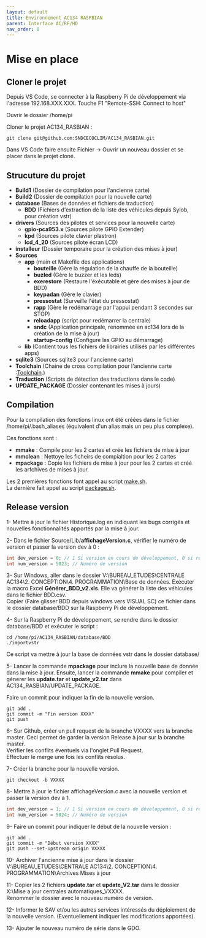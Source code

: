 ```yaml
---
layout: default
title: Environnement AC134 RASPBIAN 
parent: Interface AC/RF/HD
nav_order: 0
---
```


# [](#header-1)Mise en place
## [](#header-2)Cloner le projet

Depuis VS Code, se connecter à la Raspberry Pi de développement via l'adresse 192.168.XXX.XXX. 
Touche F1 "Remote-SSH: Connect to host"

Ouvrir le dossier /home/pi

Cloner le projet AC134_RASBIAN : 
```
git clone git@github.com:SNDCECOCLIM/AC134_RASBIAN.git
```
Dans VS Code faire ensuite Fichier -> Ouvrir un nouveau dossier et se placer dans le projet cloné. 

## [](#header-2)Strucuture du projet

- **Build1**                    (Dossier de compilation pour l'ancienne carte) 
- **Build2**                    (Dossier de compilation pour la nouvelle carte)
- **database**                  (Bases de données et fichiers de traduction)
    - **BDD**                   (Fichiers d'extraction de la liste des véhicules depuis Sylob, pour création vstr)
- **drivers**                   (Sources des pilotes et services pour la nouvelle carte)
    - **gpio-pca953.x**         (Sources pilote GPIO Extender)
    - **kpd**                   (Sources pilote clavier plastron)
    - **lcd_4_20**              (Sources pilote écran LCD)
- **installeur**                (Dossier temporaire pour la création des mises à jour)
- **Sources**
    - **app**                   (main et Makefile des applications)
        - **bouteille**         (Gère la régulation de la chauffe de la bouteille)
        - **buzled**            (Gère le buzzer et les leds)
        - **exerestore**        (Restaure l'éxécutable et gère des mises à jour de BDD)
        - **keypadan**          (Gère le clavier)
        - **pressostat**        (Surveille l'état du pressostat)
        - **rapp**              (Gère le redémarrage par l'appui pendant 3 secondes sur STOP)
        - **reloadapp**         (script pour redémarrer la centrale)
        - **sndc**              (Application principale, renommée en ac134 lors de la création de la mise à jour)
        - **startup-config**    (Configure les GPIO au démarrage)  
    - **lib**                   (Contient tous les fichiers de librairies utilisés par les différentes apps)
- **sqlite3**                   (Sources sqlite3 pour l'ancienne carte)
- **Toolchain**                 (Chaine de cross compilation pour l'ancienne carte :[Toolchain](toolchain.md).)
- **Traduction**                (Scripts de détection des traductions dans le code)
- **UPDATE_PACKAGE**            (Dossier contenant les mises à jours)

## [](#header-2)Compilation
Pour la compilation des fonctions linux ont été créées dans le fichier /home/pi/.bash_aliases (équivalent d'un alias mais un peu plus complexe).

Ces fonctions sont : 
- **mmake** : Compile pour les 2 cartes et crée les fichiers de mise à jour 
- **mmclean**  : Nettoye les ficheirs de compialtion pour les 2 cartes
- **mpackage**  : Copie les fichiers de mise à jour pour les 2 cartes et créé les arfchives de mises à jour.

Les 2 premières fonctions font appel au script [make.sh](https://github.com/SNDCECOCLIM/AC134_RASBIAN/blob/master/make.sh).  
La dernière fait appel au script [package.sh](https://github.com/SNDCECOCLIM/AC134_RASBIAN/blob/master/package.sh).  

## [](#header-2)Release version 
1- Mettre à jour le fichier Historique.log en indiquant les bugs corrigés et nouvelles fonctionnalités apportés par la mise à jour.  

2- Dans le fichier Source/Lib/**affichageVersion.c**, vérifier le numéro de version et passer la version dev à 0 :
```c++
int dev_version = 0; // 1 Si version en cours de développement, 0 si release. // Affiche -DEV derrière l'affichage version si = à 1
int num_version = 5023; // Numéro de version
```
3- Sur Windows, aller dans le dossier V:\BUREAU_ETUDES\CENTRALE AC134\2. CONCEPTION\4. PROGRAMMATION\Base de données. 
Exécuter la macro Excel **Générer_BDD_v2.xls**. Elle va générer la liste des véhicules dans le fichier BDD.csv.  
Copier (Faire glisser BDD depuis windows vers VISUAL SC) ce fichier dans le dossier database/BDD sur la Raspberry Pi de développement.  

4- Sur la Raspberry Pi de développement, se rendre dans le dossier database/BDD et exécuter le script : 
```
cd /home/pi/AC134_RASBIAN/database/BDD
./importvstr
```
Ce script va mettre à jour la base de données vstr dans le dossier database/  

5- Lancer la commande **mpackage** pour inclure la nouvelle base de donnée dans la mise à jour.  Ensuite, lancer la commande **mmake** pour compiler et génerer les **update.tar** et **update_v2.tar** dans AC134_RASBIAN/UPDATE_PACKAGE.

Faire un commit pour indiquer la fin de la nouvelle version. 
```
git add .
git commit -m "Fin version XXXX"
git push 
```
6- Sur Github, créer un pull request de la branche VXXXX vers la branche master. Ceci permet de garder la version Release à jour sur la branche master.  
Verifier les conflits éventuels via l'onglet Pull Request.  
Effectuer le merge une fois les conflits résolus.  

7- Créer la branche pour la nouvelle version. 
```
git checkout -b VXXXX
```
8- Mettre à jour le fichier affichageVersion.c avec la nouvelle version et passer la version dev à 1. 
```c++
int dev_version = 1; // 1 Si version en cours de développement, 0 si release. // Affiche -DEV derrière l'affichage version si = à 1
int num_version = 5024; // Numéro de version
```

9- Faire un commit pour indiquer le début de la nouvelle version : 
```
git add .
git commit -m "Début version XXXX"
git push --set-upstream origin VXXXX
```

10- Archiver l'ancienne mise à jour dans le dossier V:\BUREAU_ETUDES\CENTRALE AC134\2. CONCEPTION\4. PROGRAMMATION\Archives Mises à jour  

11- Copier les 2 fichiers **update.tar** et **update_V2.tar** dans le dossier X:\Mise a jour centrales automatiques_VXXXX.  
Renommer le dossier avec le nouveau numéro de version. 

12- Informer le SAV et/ou les autres services intéressés du déploiement de la nouvelle version. (Eventuellement indiquer les modifications apportées).

13- Ajouter le nouveau numéro de série dans le GDO.   